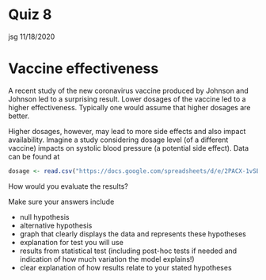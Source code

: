 Quiz 8
================
jsg
11/18/2020

# Vaccine effectiveness

A recent study of the new coronavirus vaccine produced by Johnson and
Johnson led to a surprising result. Lower dosages of the vaccine led to
a higher effectiveness. Typically one would assume that higher dosages
are better.

Higher dosages, however, may lead to more side effects and also impact
availability. Imagine a study considering dosage level (of a different
vaccine) impacts on systolic blood pressure (a potential side effect).
Data can be found at

``` r
dosage <- read.csv("https://docs.google.com/spreadsheets/d/e/2PACX-1vSEsIPp-49ERvzN2EAC37NrSr9GLsWFTVgIIjBxGwloYoxz5mpUTJ2KCH7kXVxBGLtg9eSLs6YIx32E/pub?gid=993951219&single=true&output=csv", stringsAsFactors = T)
```

How would you evaluate the results?

Make sure your answers include

-   null hypothesis
-   alternative hypothesis
-   graph that clearly displays the data and represents these hypotheses
-   explanation for test you will use
-   results from statistical test (including post-hoc tests if needed
    and indication of how much variation the model explains!)
-   clear explanation of how results relate to your stated hypotheses
